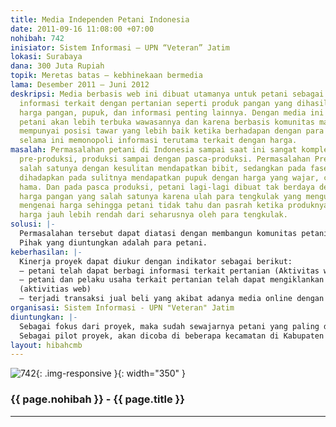 ```yaml
---
title: Media Independen Petani Indonesia
date: 2011-09-16 11:08:00 +07:00
nohibah: 742
inisiator: Sistem Informasi – UPN “Veteran” Jatim
lokasi: Surabaya
dana: 300 Juta Rupiah
topik: Meretas batas – kebhinekaan bermedia
lama: Desember 2011 – Juni 2012
deskripsi: Media berbasis web ini dibuat utamanya untuk petani sebagai media berbagi
  informasi terkait dengan pertanian seperti produk pangan yang dihasilkan dan dibutuhkan,
  harga pangan, pupuk, dan informasi penting lainnya. Dengan media ini diharapkan
  petani akan lebih terbuka wawasannya dan karena berbasis komunitas maka juga akan
  mempunyai posisi tawar yang lebih baik ketika berhadapan dengan para tengkulak yang
  selama ini memonopoli informasi terutama terkait dengan harga.
masalah: Permasalahan petani di Indonesia sampai saat ini sangat kompleks mulai dari
  pre-produksi, produksi sampai dengan pasca-produksi. Permasalahan Pre-produksi ditandai
  salah satunya dengan kesulitan mendapatkan bibit, sedangkan pada fase produksi petani
  dihadapkan pada sulitnya mendapatkan pupuk dengan harga yang wajar, cuaca dan serangan
  hama. Dan pada pasca produksi, petani lagi-lagi dibuat tak berdaya dengan jatuhnya
  harga pangan yang salah satunya karena ulah para tengkulak yang menguasai informasi
  mengenai harga sehingga petani tidak tahu dan pasrah ketika produknya dibeli dengan
  harga jauh lebih rendah dari seharusnya oleh para tengkulak.
solusi: |-
  Permasalahan tersebut dapat diatasi dengan membangun komunitas petani melalui pembangunan media informasi dan komunikasi berbasis web (online) yang dikelola secara independen oleh petani dan pelaku usaha terkait dengan pertanian lainnya. Melalui media ini petani bisa mengiklankan produk pertaniannya, berbagi dan sekaligus mendapatkan informasi terkait harga komoditas pertanian, jumlah produksi dan kebutuhan pangan, harga pupuk, best practice pengelolaan pertanian, dll. Sementara pelaku lainnya, seperti penyedia jasa transportasi bisa juga bisa beriklan tentang tarif angkutan. Dengan media ini diharapkan petani tidak lagi diperdaya oleh para tengkulak karena sudah tidak buta lagi terhadap informasi terutama terkait dengan harga. Lebih dari itu dengan media online petani juga mempunyai peluang untuk membuka pasar lebih luas yang tentu saja peluang menambah keuntungan.
  Pihak yang diuntungkan adalah para petani.
keberhasilan: |-
  Kinerja proyek dapat diukur dengan indikator sebagai berikut:
  – petani telah dapat berbagi informasi terkait pertanian (Aktivitas web)
  – petani dan pelaku usaha terkait pertanian telah dapat mengiklankan produk dan layanan yang mereka tawarkan
  (aktivitias web)
  – terjadi transaksi jual beli yang akibat adanya media online dengan harga yang wajar (survei)
organisasi: Sistem Informasi - UPN "Veteran" Jatim
diuntungkan: |-
  Sebagai fokus dari proyek, maka sudah sewajarnya petani yang paling diharapkan diuntungkan dengan tersedianya media ini. Akan tetapi karena rantai pemasaran juga melibatkan pihak lain, maka penyedia jasa transportasi (misalnya) dan konsumen juga diharapkan memperoleh keuntungan dari media ini.
  Sebagai pilot proyek, akan dicoba di beberapa kecamatan di Kabupaten Magetan
layout: hibahcmb
---
```


![742](/static/img/hibahcmb/742.png){: .img-responsive }{: width="350" }

### {{ page.nohibah }} - {{ page.title }}

---

